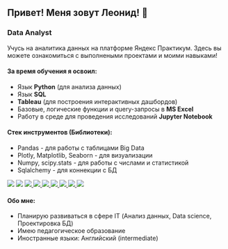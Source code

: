 ## Привет! Меня зовут Леонид! 👋

### Data Analyst
Учусь на аналитика данных на платформе Яндекс Практикум. Здесь вы можете ознакомиться с выполнеными проектами и моими навыками!

#### За время обучения я освоил:
- Язык **Python** (для анализа данных)
- Язык **SQL** 
- **Tableau** (для построения интерактивных дашбордов)
- Базовые, логические функции и query-запросы в **MS Excel**
- Работу в среде для проведения исследований **Jupyter Notebook**

#### Стек инструментов (Библиотеки):
- Pandas - для работы с таблицами Big Data
- Plotly, Matplotlib, Seaborn - для визуализации 
- Numpy, scipy.stats - для работы с числами и статистикой
- Sqlalchemy - для коннекции с БД

<div align="left">
<a href="https://www.python.org" target="_blank"><img src="https://img.shields.io/badge/Python-3776AB?style=for-the-badge&logo=Python&logoColor=white"/></a>
<a href="https://www.postgresql.org" target="_blank"><img src="https://img.shields.io/badge/PostgreSQL-4169E1?style=for-the-badge&logo=PostgreSQL&logoColor=white"/></a>
<a href="https://jupyter.org" target="_blank"><img src="https://img.shields.io/badge/Jupyter-F37626?style=for-the-badge&logo=Jupyter&logoColor=white"/>
</a>
<a href="https://pandas.pydata.org" target="_blank"><img src="https://img.shields.io/badge/Pandas-150458?style=for-the-badge&logo=pandas&logoColor=white"/>
</a>
<a href="https://numpy.org/" target="_blank"><img src="https://img.shields.io/badge/NumPy-013243?style=for-the-badge&logo=NumPy&logoColor=white"/>
</a>                                                                                                                                              
<a href="https://scipy.org/" target="_blank"><img src="https://img.shields.io/badge/SciPy-8CAAE6?style=for-the-badge&logo=SciPy&logoColor=white"/>
</a>
<a href="https://matplotlib.org/" target="_blank"><img src="https://img.shields.io/badge/Matplotlib-19A974?style=for-the-badge&logo=Codeforces&logoColor=white"/>
</a>                                                                                                                                               
<a href=# target="_blank"><img src="https://img.shields.io/badge/Seaborn-047DA3?style=for-the-badge&logo=Codeforces&logoColor=white"/>
</a>
<a href="https://plotly.com/python" target="_blank"><img src="https://img.shields.io/badge/Plotly-3F4F75?style=for-the-badge&logo=Plotly&logoColor=white"/>
</a>                                    
</div>  

#### Обо мне:
- Планирую развиваться в сфере IT (Анализ данных, Data science, Проектировка БД)
- Имею педагогическое образование
- Иностранные языки: Английский (intermediate)